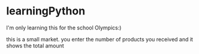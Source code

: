 # learningPython
I'm only learning this for the school Olympics:)

this is a small market. you enter the number of products you received and it shows the total amount
